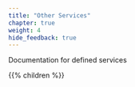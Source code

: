 ```yaml
---
title: "Other Services"
chapter: true
weight: 4
hide_feedback: true
---
```


Documentation for defined services

{{% children %}}
